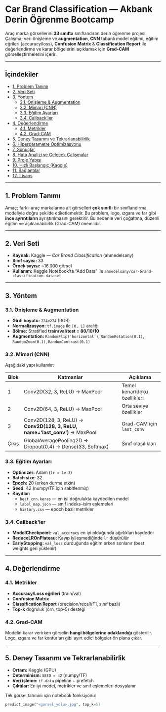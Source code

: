 # Car Brand Classification — Akbank Derin Öğrenme Bootcamp

Araç marka görsellerini **33 sınıfta** sınıflandıran derin öğrenme projesi.  
Çalışma; veri önişleme ve **augmentation**, **CNN** tabanlı model eğitimi, eğitim eğrileri (accuracy/loss), **Confusion Matrix** & **Classification Report** ile değerlendirme ve karar bölgelerini açıklamak için **Grad-CAM** görselleştirmelerini içerir.

---

## İçindekiler
- [1. Problem Tanımı](#1-problem-tanımı)
- [2. Veri Seti](#2-veri-seti)
- [3. Yöntem](#3-yöntem)
  - [3.1. Önişleme & Augmentation](#31-önişleme--augmentation)
  - [3.2. Mimari (CNN)](#32-mimari-cnn)
  - [3.3. Eğitim Ayarları](#33-eğitim-ayarları)
  - [3.4. Callback’ler](#34-callbackler)
- [4. Değerlendirme](#4-değerlendirme)
  - [4.1. Metrikler](#41-metrikler)
  - [4.2. Grad-CAM](#42-grad-cam)
- [5. Deney Tasarımı ve Tekrarlanabilirlik](#5-deney-tasarımı-ve-tekrarlanabilirlik)
- [6. Hiperparametre Optimizasyonu](#6-hiperparametre-optimizasyonu)
- [7. Sonuçlar](#7-sonuçlar)
- [8. Hata Analizi ve Gelecek Çalışmalar](#8-hata-analizi-ve-gelecek-çalışmalar)
- [9. Proje Yapısı](#9-proje-yapısı)
- [10. Hızlı Başlangıç (Kaggle)](#10-hızlı-başlangıç-kaggle)
- [11. Bağlantılar](#11-bağlantılar)
- [12. Lisans](#12-lisans)

---

## 1. Problem Tanımı
Amaç; farklı araç markalarına ait görselleri **çok sınıflı** bir sınıflandırma modeliyle doğru şekilde etiketlemektir. Bu problem, logo, ızgara ve far gibi **ince ayrıntıların** ayrıştırılmasını gerektirir. Bu nedenle veri çoğaltma, düzenli eğitim ve açıklanabilirlik (Grad-CAM) önemlidir.

---

## 2. Veri Seti
- **Kaynak:** Kaggle — *Car Brand Classification* (ahmedelsany)
- **Sınıf sayısı:** 33  
- **Örnek sayısı:** ~16.000 görsel  
- **Kullanım:** Kaggle Notebook’ta “Add Data” ile `ahmedelsany/car-brand-classification-dataset`

---

## 3. Yöntem

### 3.1. Önişleme & Augmentation
- **Girdi boyutu:** `224×224` (RGB)  
- **Normalizasyon:** `tf.image` ile `[0, 1]` aralığı  
- **Bölme:** Stratified **train/val/test = 80/10/10**  
- **Augmentation:** `RandomFlip('horizontal')`, `RandomRotation(0.1)`, `RandomZoom(0.1)`, `RandomContrast(0.1)`

### 3.2. Mimari (CNN)
Aşağıdaki yapı kullanılır:

| Blok | Katmanlar | Açıklama |
|------|-----------|----------|
| 1 | Conv2D(32, 3, ReLU) → MaxPool | Temel kenar/doku özellikleri |
| 2 | Conv2D(64, 3, ReLU) → MaxPool | Orta seviye özellikler |
| 3 | Conv2D(128, 3, ReLU) → **Conv2D(128, 3, ReLU, name='last_conv')** → MaxPool | Grad-CAM için `last_conv` |
| Çıkış | GlobalAveragePooling2D → Dropout(0.4) → Dense(33, Softmax) | Sınıf olasılıkları |

### 3.3. Eğitim Ayarları
- **Optimizer:** Adam (`lr = 1e-3`)  
- **Batch size:** 32  
- **Epoch:** 20 (erken durma etkin)  
- **Seed:** 42 (numpy/TF için sabitlenmiş)  
- **Kayıtlar:**  
  - `best_cnn.keras` — en iyi doğrulukta kaydedilen model  
  - `label_map.json` — sınıf indeks–isim eşlemeleri  
  - `history.csv` — epoch bazlı metrikler  

### 3.4. Callback’ler
- **ModelCheckpoint:** `val_accuracy` en iyi olduğunda ağırlıkları kaydeder  
- **ReduceLROnPlateau:** Kayıp iyileşmediğinde `lr` düşürülür  
- **EarlyStopping:** `val_loss` durduğunda eğitim erken sonlanır (best weights geri yüklenir)

---

## 4. Değerlendirme

### 4.1. Metrikler
- **Accuracy/Loss eğrileri** (train/val)  
- **Confusion Matrix**  
- **Classification Report** (precision/recall/F1, sınıf bazlı)  
- **Top-k** doğruluk (örn. top-5) desteği

### 4.2. Grad-CAM
Modelin karar verirken görselin **hangi bölgelerine odaklandığı** gösterilir.  
Logo, ızgara ve far konturları gibi ayırt edici bölgeler ön plana çıkar.

---

## 5. Deney Tasarımı ve Tekrarlanabilirlik
- **Ortam:** Kaggle (GPU)  
- **Determinism:** `SEED = 42` (numpy/TF)  
- **Veri işleme:** `tf.data` pipeline + prefetch  
- **Çıktılar:** En iyi model, metrikler ve sınıf eşlemeleri dosyalanır

Tek görsel tahmini için notebook fonksiyonu:
```python
predict_image("<gorsel_yolu>.jpg", top_k=5)
